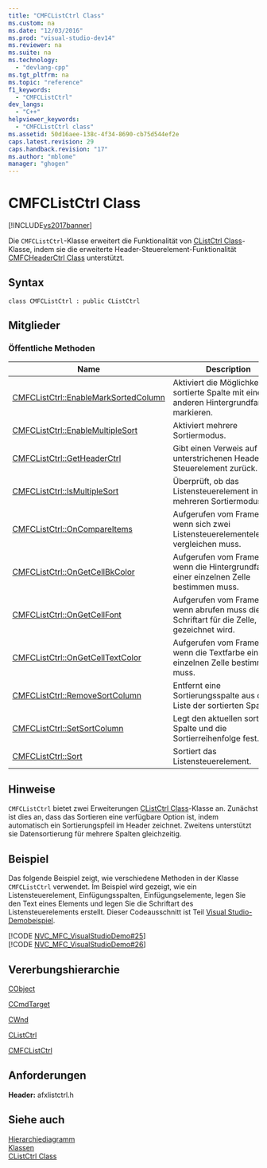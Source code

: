 ```yaml
---
title: "CMFCListCtrl Class"
ms.custom: na
ms.date: "12/03/2016"
ms.prod: "visual-studio-dev14"
ms.reviewer: na
ms.suite: na
ms.technology: 
  - "devlang-cpp"
ms.tgt_pltfrm: na
ms.topic: "reference"
f1_keywords: 
  - "CMFCListCtrl"
dev_langs: 
  - "C++"
helpviewer_keywords: 
  - "CMFCListCtrl class"
ms.assetid: 50d16aee-138c-4f34-8690-cb75d544ef2e
caps.latest.revision: 29
caps.handback.revision: "17"
ms.author: "mblome"
manager: "ghogen"
---
```

# CMFCListCtrl Class
[!INCLUDE[vs2017banner](../../assembler/inline/includes/vs2017banner.md)]

Die `CMFCListCtrl`\-Klasse erweitert die Funktionalität von [CListCtrl Class](../../mfc/reference/clistctrl-class.md)\-Klasse, indem sie die erweiterte Header\-Steuerelement\-Funktionalität [CMFCHeaderCtrl Class](../../mfc/reference/cmfcheaderctrl-class.md) unterstützt.  
  
## Syntax  
  
```  
class CMFCListCtrl : public CListCtrl  
```  
  
## Mitglieder  
  
### Öffentliche Methoden  
  
|Name|Description|  
|----------|-----------------|  
|[CMFCListCtrl::EnableMarkSortedColumn](../Topic/CMFCListCtrl::EnableMarkSortedColumn.md)|Aktiviert die Möglichkeit, eine sortierte Spalte mit einer anderen Hintergrundfarbe zu markieren.|  
|[CMFCListCtrl::EnableMultipleSort](../Topic/CMFCListCtrl::EnableMultipleSort.md)|Aktiviert mehrere Sortiermodus.|  
|[CMFCListCtrl::GetHeaderCtrl](../Topic/CMFCListCtrl::GetHeaderCtrl.md)|Gibt einen Verweis auf den unterstrichenen Header\-Steuerelement zurück.|  
|[CMFCListCtrl::IsMultipleSort](../Topic/CMFCListCtrl::IsMultipleSort.md)|Überprüft, ob das Listensteuerelement in mehreren Sortiermodus ist.|  
|[CMFCListCtrl::OnCompareItems](../Topic/CMFCListCtrl::OnCompareItems.md)|Aufgerufen vom Framework, wenn sich zwei Listensteuerelementelemente vergleichen muss.|  
|[CMFCListCtrl::OnGetCellBkColor](../Topic/CMFCListCtrl::OnGetCellBkColor.md)|Aufgerufen vom Framework, wenn die Hintergrundfarbe einer einzelnen Zelle bestimmen muss.|  
|[CMFCListCtrl::OnGetCellFont](../Topic/CMFCListCtrl::OnGetCellFont.md)|Aufgerufen vom Framework, wenn abrufen muss die Schriftart für die Zelle, die gezeichnet wird.|  
|[CMFCListCtrl::OnGetCellTextColor](../Topic/CMFCListCtrl::OnGetCellTextColor.md)|Aufgerufen vom Framework, wenn die Textfarbe einer einzelnen Zelle bestimmen muss.|  
|[CMFCListCtrl::RemoveSortColumn](../Topic/CMFCListCtrl::RemoveSortColumn.md)|Entfernt eine Sortierungsspalte aus der Liste der sortierten Spalten.|  
|[CMFCListCtrl::SetSortColumn](../Topic/CMFCListCtrl::SetSortColumn.md)|Legt den aktuellen sortierte Spalte und die Sortierreihenfolge fest.|  
|[CMFCListCtrl::Sort](../Topic/CMFCListCtrl::Sort.md)|Sortiert das Listensteuerelement.|  
  
## Hinweise  
 `CMFCListCtrl` bietet zwei Erweiterungen [CListCtrl Class](../../mfc/reference/clistctrl-class.md)\-Klasse an.  Zunächst ist dies an, dass das Sortieren eine verfügbare Option ist, indem automatisch ein Sortierungspfeil im Header zeichnet.  Zweitens unterstützt sie Datensortierung für mehrere Spalten gleichzeitig.  
  
## Beispiel  
 Das folgende Beispiel zeigt, wie verschiedene Methoden in der Klasse `CMFCListCtrl` verwendet.  Im Beispiel wird gezeigt, wie ein Listensteuerelement, Einfügungsspalten, Einfügungselemente, legen Sie den Text eines Elements und legen Sie die Schriftart des Listensteuerelements erstellt.  Dieser Codeausschnitt ist Teil [Visual Studio\-Demobeispiel](../../top/visual-cpp-samples.md).  
  
 [!CODE [NVC_MFC_VisualStudioDemo#25](../CodeSnippet/VS_Snippets_Misc/NVC_MFC_VisualStudioDemo#25)]  
[!CODE [NVC_MFC_VisualStudioDemo#26](../CodeSnippet/VS_Snippets_Misc/NVC_MFC_VisualStudioDemo#26)]  
  
## Vererbungshierarchie  
 [CObject](../../mfc/reference/cobject-class.md)  
  
 [CCmdTarget](../../mfc/reference/ccmdtarget-class.md)  
  
 [CWnd](../../mfc/reference/cwnd-class.md)  
  
 [CListCtrl](../../mfc/reference/clistctrl-class.md)  
  
 [CMFCListCtrl](../../mfc/reference/cmfclistctrl-class.md)  
  
## Anforderungen  
 **Header:** afxlistctrl.h  
  
## Siehe auch  
 [Hierarchiediagramm](../../mfc/hierarchy-chart.md)   
 [Klassen](../../mfc/reference/mfc-classes.md)   
 [CListCtrl Class](../../mfc/reference/clistctrl-class.md)